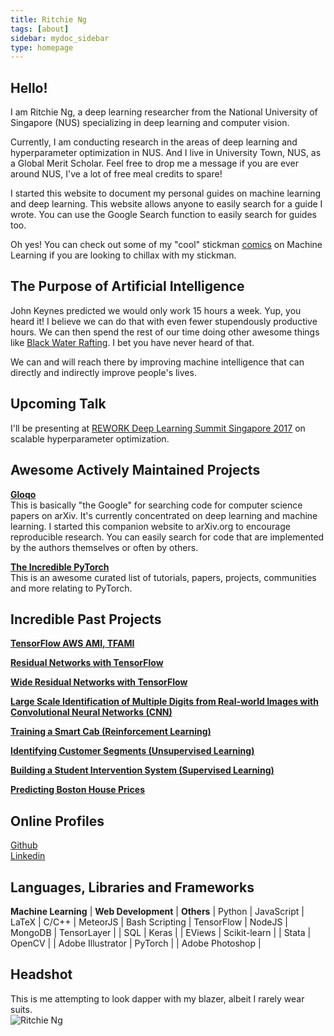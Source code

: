 ```yaml
---
title: Ritchie Ng
tags: [about]
sidebar: mydoc_sidebar
type: homepage
---
```

## Hello! 
I am Ritchie Ng, a deep learning researcher from the National University of Singapore (NUS) specializing in deep learning and computer vision. 

Currently, I am conducting research in the areas of deep learning and hyperparameter optimization in NUS. And I live in University Town, NUS, as a Global Merit Scholar. Feel free to drop me a message if you are ever around NUS, I've a lot of free meal credits to spare! 

I started this website to document my personal guides on machine learning and deep learning. This website allows anyone to easily search for a guide I wrote. You can use the Google Search function to easily search for guides too. 

Oh yes! You can check out some of my "cool" stickman [comics](http://www.ritchieng.com/tag_comic_series/) on Machine Learning if you are looking to chillax with my stickman.


## The Purpose of Artificial Intelligence
John Keynes predicted we would only work 15 hours a week. Yup, you heard it! I believe we can do that with even fewer stupendously productive hours. We can then spend the rest of our time doing other awesome things like [Black Water Rafting](http://www.waitomo.com/black-water-rafting/Pages/default.aspx). I bet you have never heard of that.

We can and will reach there by improving machine intelligence that can directly and indirectly improve people's lives.

## Upcoming Talk
I'll be presenting at [REWORK Deep Learning Summit Singapore 2017](https://www.re-work.co/events/deep-learning-summit-singapore-april-2017) on scalable hyperparameter optimization.

## Awesome Actively Maintained Projects
**[Gloqo](https://www.gloqo.com)**
<br /> This is basically "the Google" for searching code for computer science papers on arXiv. It's currently concentrated on deep learning and machine learning. I started this companion website to arXiv.org to encourage reproducible research. You can easily search for code that are implemented by the authors themselves or often by others.

**[The Incredible PyTorch](https://github.com/ritchieng/the-incredible-pytorch)**
<br /> This is an awesome curated list of tutorials, papers, projects, communities and more relating to PyTorch.

## Incredible Past Projects
**[TensorFlow AWS AMI, TFAMI](https://github.com/ritchieng/tensorflow-aws-ami)**

**[Residual Networks with TensorFlow](https://github.com/ritchieng/resnet-tensorflow)**

**[Wide Residual Networks with TensorFlow](https://github.com/ritchieng/wideresnet-tensorlayer)**

**[Large Scale Identification of Multiple Digits from Real-world Images with Convolutional Neural Networks (CNN)](https://github.com/ritchieng/NumNum)**

**[Training a Smart Cab (Reinforcement Learning)](http://www.ritchieng.com/machine-learning-proj-smart-cab/)**

**[Identifying Customer Segments (Unsupervised Learning)](http://www.ritchieng.com/machine-learning-project-customer-segments/)**

**[Building a Student Intervention System (Supervised Learning)](http://www.ritchieng.com/machine-learning-project-student-intervention/)**

**[Predicting Boston House Prices](http://www.ritchieng.com/machine-learning-project-boston-home-prices/)** 

## Online Profiles
[Github](https://github.com/ritchieng)
<br />[Linkedin](https://www.linkedin.com/in/ritchieng)

## Languages, Libraries and Frameworks

**Machine Learning**   | **Web Development** | **Others**     |
Python                 | JavaScript          | LaTeX          |
C/C++                  | MeteorJS            | Bash Scripting |
TensorFlow             | NodeJS              | MongoDB        |
TensorLayer            |                     | SQL            | 
Keras                  |                     | EViews            |
Scikit-learn           |                     | Stata             |
OpenCV                 |                     | Adobe Illustrator | 
PyTorch                |                     | Adobe Photoshop   | 
 
## Headshot
This is me attempting to look dapper with my blazer, albeit I rarely wear suits.
<br />
![Ritchie Ng](http://res.cloudinary.com/ritchieng/image/upload/v1468818829/ritchieng.com/ritchieng_web_gt0o50.png)
